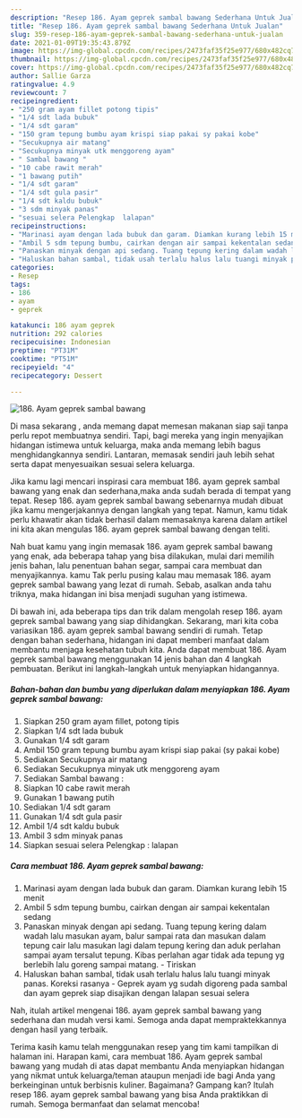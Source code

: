 ```yaml
---
description: "Resep 186. Ayam geprek sambal bawang Sederhana Untuk Jualan"
title: "Resep 186. Ayam geprek sambal bawang Sederhana Untuk Jualan"
slug: 359-resep-186-ayam-geprek-sambal-bawang-sederhana-untuk-jualan
date: 2021-01-09T19:35:43.879Z
image: https://img-global.cpcdn.com/recipes/2473faf35f25e977/680x482cq70/186-ayam-geprek-sambal-bawang-foto-resep-utama.jpg
thumbnail: https://img-global.cpcdn.com/recipes/2473faf35f25e977/680x482cq70/186-ayam-geprek-sambal-bawang-foto-resep-utama.jpg
cover: https://img-global.cpcdn.com/recipes/2473faf35f25e977/680x482cq70/186-ayam-geprek-sambal-bawang-foto-resep-utama.jpg
author: Sallie Garza
ratingvalue: 4.9
reviewcount: 7
recipeingredient:
- "250 gram ayam fillet potong tipis"
- "1/4 sdt lada bubuk"
- "1/4 sdt garam"
- "150 gram tepung bumbu ayam krispi siap pakai sy pakai kobe"
- "Secukupnya air matang"
- "Secukupnya minyak utk menggoreng ayam"
- " Sambal bawang "
- "10 cabe rawit merah"
- "1 bawang putih"
- "1/4 sdt garam"
- "1/4 sdt gula pasir"
- "1/4 sdt kaldu bubuk"
- "3 sdm minyak panas"
- "sesuai selera Pelengkap  lalapan"
recipeinstructions:
- "Marinasi ayam dengan lada bubuk dan garam. Diamkan kurang lebih 15 menit"
- "Ambil 5 sdm tepung bumbu, cairkan dengan air sampai kekentalan sedang"
- "Panaskan minyak dengan api sedang. Tuang tepung kering dalam wadah lalu masukan ayam, balur sampai rata dan masukan dalam tepung cair lalu masukan lagi dalam tepung kering dan aduk perlahan sampai ayam tersalut tepung. Kibas perlahan agar tidak ada tepung yg berlebih lalu goreng sampai matang. Tiriskan"
- "Haluskan bahan sambal, tidak usah terlalu halus lalu tuangi minyak panas. Koreksi rasanya Geprek ayam yg sudah digoreng pada sambal dan ayam geprek siap disajikan dengan lalapan sesuai selera"
categories:
- Resep
tags:
- 186
- ayam
- geprek

katakunci: 186 ayam geprek 
nutrition: 292 calories
recipecuisine: Indonesian
preptime: "PT31M"
cooktime: "PT51M"
recipeyield: "4"
recipecategory: Dessert

---
```



![186. Ayam geprek sambal bawang](https://img-global.cpcdn.com/recipes/2473faf35f25e977/680x482cq70/186-ayam-geprek-sambal-bawang-foto-resep-utama.jpg)

Di masa  sekarang , anda memang dapat memesan makanan siap saji tanpa perlu repot membuatnya sendiri. Tapi, bagi mereka yang ingin menyajikan hidangan istimewa untuk keluarga, maka anda memang lebih bagus menghidangkannya sendiri. Lantaran, memasak sendiri jauh lebih sehat serta dapat menyesuaikan sesuai selera keluarga.

Jika kamu lagi mencari inspirasi cara membuat 186. ayam geprek sambal bawang yang enak dan sederhana,maka anda sudah berada di tempat yang tepat. Resep 186. ayam geprek sambal bawang  sebenarnya mudah dibuat jika kamu mengerjakannya dengan langkah yang tepat. Namun, kamu tidak perlu khawatir akan tidak berhasil dalam memasaknya 
karena dalam artikel ini kita akan mengulas 186. ayam geprek sambal bawang dengan teliti.  



Nah buat kamu yang ingin memasak 186. ayam geprek sambal bawang yang enak, ada beberapa tahap yang bisa dilakukan, mulai dari memilih jenis bahan, lalu penentuan bahan segar, sampai cara membuat dan menyajikannya. kamu Tak perlu pusing kalau mau memasak 186. ayam geprek sambal bawang yang lezat di rumah. Sebab, asalkan anda  tahu triknya, maka hidangan ini bisa menjadi suguhan yang istimewa.

Di bawah ini, ada beberapa tips dan trik dalam mengolah resep 186. ayam geprek sambal bawang yang siap dihidangkan. Sekarang, mari kita coba variasikan 186. ayam geprek sambal bawang sendiri di rumah. Tetap dengan bahan sederhana, hidangan ini dapat memberi manfaat dalam membantu menjaga kesehatan tubuh kita. Anda dapat membuat 186. Ayam geprek sambal bawang menggunakan 14 jenis bahan dan 4 langkah pembuatan. Berikut ini langkah-langkah untuk menyiapkan hidangannya.

<!--inarticleads1-->

##### Bahan-bahan dan bumbu yang diperlukan dalam menyiapkan 186. Ayam geprek sambal bawang:

1. Siapkan 250 gram ayam fillet, potong tipis
1. Siapkan 1/4 sdt lada bubuk
1. Gunakan 1/4 sdt garam
1. Ambil 150 gram tepung bumbu ayam krispi siap pakai (sy pakai kobe)
1. Sediakan Secukupnya air matang
1. Sediakan Secukupnya minyak utk menggoreng ayam
1. Sediakan  Sambal bawang :
1. Siapkan 10 cabe rawit merah
1. Gunakan 1 bawang putih
1. Sediakan 1/4 sdt garam
1. Gunakan 1/4 sdt gula pasir
1. Ambil 1/4 sdt kaldu bubuk
1. Ambil 3 sdm minyak panas
1. Siapkan sesuai selera Pelengkap : lalapan




<!--inarticleads2-->

##### Cara membuat 186. Ayam geprek sambal bawang:

1. Marinasi ayam dengan lada bubuk dan garam. Diamkan kurang lebih 15 menit
1. Ambil 5 sdm tepung bumbu, cairkan dengan air sampai kekentalan sedang
1. Panaskan minyak dengan api sedang. Tuang tepung kering dalam wadah lalu masukan ayam, balur sampai rata dan masukan dalam tepung cair lalu masukan lagi dalam tepung kering dan aduk perlahan sampai ayam tersalut tepung. Kibas perlahan agar tidak ada tepung yg berlebih lalu goreng sampai matang. - Tiriskan
1. Haluskan bahan sambal, tidak usah terlalu halus lalu tuangi minyak panas. Koreksi rasanya - Geprek ayam yg sudah digoreng pada sambal dan ayam geprek siap disajikan dengan lalapan sesuai selera




Nah, itulah artikel mengenai  186. ayam geprek sambal bawang  yang sederhana dan mudah versi kami. Semoga anda dapat mempraktekkannya dengan hasil yang terbaik. 

Terima kasih kamu telah menggunakan resep yang tim kami tampilkan di halaman ini. Harapan kami, cara membuat  186. Ayam geprek sambal bawang yang mudah di atas dapat membantu Anda menyiapkan hidangan yang nikmat untuk keluarga/teman ataupun menjadi ide bagi Anda yang berkeinginan untuk berbisnis kuliner. Bagaimana? Gampang kan? Itulah resep 186. ayam geprek sambal bawang yang bisa Anda praktikkan di rumah. Semoga bermanfaat dan selamat mencoba!

